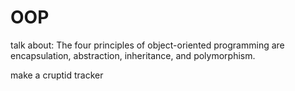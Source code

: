 # OOP

talk about:
The four principles of object-oriented programming are encapsulation, abstraction, inheritance, and polymorphism.

make a cruptid tracker
